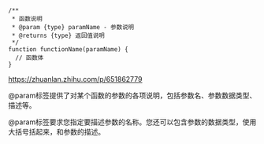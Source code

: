 

```
/** 
 * 函数说明 
 * @param {type} paramName - 参数说明 
 * @returns {type} 返回值说明 
 */ 
function functionName(paramName) { 
  // 函数体 
} 
```

https://zhuanlan.zhihu.com/p/651862779

@param标签提供了对某个函数的参数的各项说明，包括参数名、参数数据类型、描述等。

@param标签要求您指定要描述参数的名称。您还可以包含参数的数据类型，使用大括号括起来，和参数的描述。